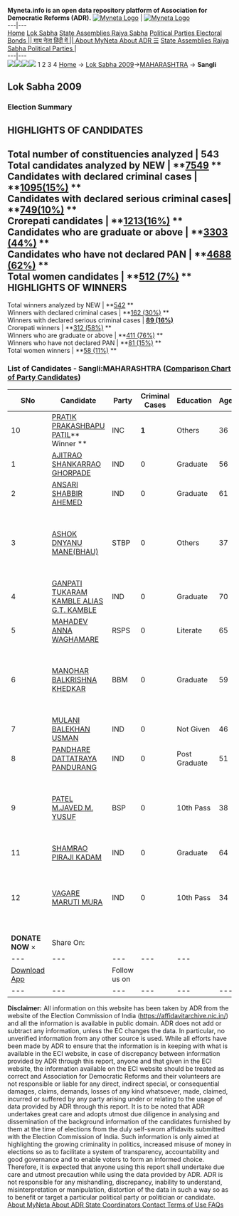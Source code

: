 **Myneta.info is an open data repository platform of Association for Democratic Reforms (ADR).**
[![Myneta Logo](https://www.myneta.info/lib/img/myneta-logo.png)](https://www.myneta.info/) | [![Myneta Logo](https://www.myneta.info/lib/img/adr-logo.png)](https://adrindia.org)  
---|---  
[Home](https://www.myneta.info/) [Lok Sabha](https://www.myneta.info/#ls "Lok Sabha") [ State Assemblies ](https://www.myneta.info/#sa "State Assemblies") [Rajya Sabha](https://www.myneta.info/#rs "Rajya Sabha") [Political Parties ](https://www.myneta.info/party "Political Parties") [ Electoral Bonds ](https://www.myneta.info/electoral_bonds "Electoral Bonds") [ || माय नेता हिंदी में || ](https://translate.google.co.in/translate?prev=hp&hl=en&js=y&u=www.myneta.info&sl=en&tl=hi&history_state0=) [ About MyNeta ](https://adrindia.org/content/about-myneta) [ About ADR ](https://adrindia.org/about-adr/who-we-are) [☰](javascript:void\(0\))
[ State Assemblies ](https://www.myneta.info/#sa "State Assemblies") [ Rajya Sabha ](https://www.myneta.info/#rs "Rajya Sabha") [ Political Parties ](https://www.myneta.info/party "Political Parties")
|   
---|---  
![](https://www.myneta.info/lib/img/banner/banner-1.png)![](https://www.myneta.info/lib/img/banner/banner-2.png)![](https://www.myneta.info/lib/img/banner/banner-3.png)![](https://www.myneta.info/lib/img/banner/banner-4.png)
1  2  3  4 
[Home](https://www.myneta.info/) → [Lok Sabha 2009](https://www.myneta.info/ls2009/)→[MAHARASHTRA](https://www.myneta.info/ls2009/index.php?action=show_constituencies&state_id=13) → **Sangli**
### 
## Lok Sabha 2009
###  Election Summary 
HIGHLIGHTS OF CANDIDATES  
---  
Total number of constituencies analyzed |  543   
Total candidates analyzed by NEW | **[7549](https://www.myneta.info/ls2009/index.php?action=summary&subAction=candidates_analyzed&sort=candidate#summary) **  
Candidates with declared criminal cases | **[1095(15%)](https://www.myneta.info/ls2009/index.php?action=summary&subAction=crime&sort=candidate#summary) **  
Candidates with declared serious criminal cases| **[749(10%)](https://www.myneta.info/ls2009/index.php?action=summary&subAction=serious_crime&sort=candidate#summary) **  
Crorepati candidates | **[1213(16%)](https://www.myneta.info/ls2009/index.php?action=summary&subAction=crorepati&sort=candidate#summary) **  
Candidates who are graduate or above | **[3303 (44%)](https://www.myneta.info/ls2009/index.php?action=summary&subAction=education&sort=candidate#summary) **  
Candidates who have not declared PAN | **[4688 (62%)](https://www.myneta.info/ls2009/index.php?action=summary&subAction=without_pan&sort=candidate#summary) **  
Total women candidates | **[512 (7%)](https://www.myneta.info/ls2009/index.php?action=summary&subAction=women_candidate&sort=candidate#summary) **  
HIGHLIGHTS OF WINNERS  
---  
Total winners analyzed by NEW | **[542](https://www.myneta.info/ls2009/index.php?action=summary&subAction=winner_analyzed&sort=candidate#summary) **  
Winners with declared criminal cases | **[162 (30%)](https://www.myneta.info/ls2009/index.php?action=summary&subAction=winner_crime&sort=candidate#summary) **  
Winners with declared serious criminal cases | **[89 (16%)](https://www.myneta.info/ls2009/index.php?action=summary&subAction=winner_serious_crime&sort=candidate#summary)**  
Crorepati winners | **[312 (58%)](https://www.myneta.info/ls2009/index.php?action=summary&subAction=winner_crorepati&sort=candidate#summary) **  
Winners who are graduate or above | **[411 (76%)](https://www.myneta.info/ls2009/index.php?action=summary&subAction=winner_education&sort=candidate#summary) **  
Winners who have not declared PAN | **[81 (15%)](https://www.myneta.info/ls2009/index.php?action=summary&subAction=winner_without_pan&sort=candidate#summary) **  
Total women winners | **[58 (11%)](https://www.myneta.info/ls2009/index.php?action=summary&subAction=winner_women&sort=candidate#summary) **  
### List of Candidates - Sangli:MAHARASHTRA ([Comparison Chart of Party Candidates](https://www.myneta.info/ls2009/comparisonchart.php?constituency_id=222))
SNo | Candidate| Party| Criminal Cases| Education| Age| Total Assets| Liabilities  
---|---|---|---|---|---|---|---  
10  | [PRATIK PRAKASHBAPU PATIL](https://www.myneta.info/ls2009/candidate.php?candidate_id=3764)** Winner ** | INC | **1** | Others| 36 | Rs 2,21,37,000 ~ 2 Crore+ | Rs 13,58,000 ~ 13 Lacs+  
1  | [AJITRAO SHANKARRAO GHORPADE](https://www.myneta.info/ls2009/candidate.php?candidate_id=3768) | IND | 0 | Graduate| 56 | Rs 1,88,06,550 ~ 1 Crore+ | Rs 0 ~   
2  | [ANSARI SHABBIR AHEMED](https://www.myneta.info/ls2009/candidate.php?candidate_id=3769) | IND | 0 | Graduate| 61 | Rs 10,000 ~ 10 Thou+ | Rs 0 ~   
3  | [ASHOK DNYANU MANE(BHAU)](https://www.myneta.info/ls2009/candidate.php?candidate_id=3765) | STBP | 0 | Others| 37 | ![](https://myneta.info/image_v2.php?myneta_folder=ls2009&candidate_id=3765&col=ta) | ![](https://myneta.info/image_v2.php?myneta_folder=ls2009&candidate_id=3765&col=lia)  
4  | [GANPATI TUKARAM KAMBLE ALIAS G.T. KAMBLE](https://www.myneta.info/ls2009/candidate.php?candidate_id=3770) | IND | 0 | Graduate| 70 | Nil | Rs 0 ~   
5  | [MAHADEV ANNA WAGHAMARE](https://www.myneta.info/ls2009/candidate.php?candidate_id=3767) | RSPS | 0 | Literate| 65 | Rs 2,81,000 ~ 2 Lacs+ | Rs 1,61,000 ~ 1 Lacs+  
6  | [MANOHAR BALKRISHNA KHEDKAR](https://www.myneta.info/ls2009/candidate.php?candidate_id=3766) | BBM | 0 | Graduate| 59 | ![](https://myneta.info/image_v2.php?myneta_folder=ls2009&candidate_id=3766&col=ta) | ![](https://myneta.info/image_v2.php?myneta_folder=ls2009&candidate_id=3766&col=lia)  
7  | [MULANI BALEKHAN USMAN](https://www.myneta.info/ls2009/candidate.php?candidate_id=3773) | IND | 0 | Not Given| 46 | Rs 5,45,000 ~ 5 Lacs+ | Rs 0 ~   
8  | [PANDHARE DATTATRAYA PANDURANG](https://www.myneta.info/ls2009/candidate.php?candidate_id=3771) | IND | 0 | Post Graduate| 51 | Rs 55,25,000 ~ 55 Lacs+ | Rs 0 ~   
9  | [PATEL M.JAVED M. YUSUF](https://www.myneta.info/ls2009/candidate.php?candidate_id=3763) | BSP | 0 | 10th Pass| 38 | ![](https://myneta.info/image_v2.php?myneta_folder=ls2009&candidate_id=3763&col=ta) | ![](https://myneta.info/image_v2.php?myneta_folder=ls2009&candidate_id=3763&col=lia)  
11  | [SHAMRAO PIRAJI KADAM](https://www.myneta.info/ls2009/candidate.php?candidate_id=3775) | IND | 0 | Graduate| 64 | Rs 6,55,000 ~ 6 Lacs+ | Rs 0 ~   
12  | [VAGARE MARUTI MURA](https://www.myneta.info/ls2009/candidate.php?candidate_id=3774) | IND | 0 | 10th Pass| 34 | ![](https://myneta.info/image_v2.php?myneta_folder=ls2009&candidate_id=3774&col=ta) | ![](https://myneta.info/image_v2.php?myneta_folder=ls2009&candidate_id=3774&col=lia)  
|  **DONATE NOW** × |  Share On:  | [](https://api.whatsapp.com/send?text=https%3A%2F%2Fmyneta.info%2Fpunjab2022%2Findex.php%3Faction%3Dshow_constituencies%26state_id%3D19) | [](https://www.facebook.com/sharer/sharer.php?u=https%3A%2F%2Fmyneta.info%2Fpunjab2022%2Findex.php%3Faction%3Dshow_constituencies%26state_id%3D19) | [](https://twitter.com/share?url=https%3A%2F%2Fmyneta.info%2Fpunjab2022%2Findex.php%3Faction%3Dshow_constituencies%26state_id%3D19)  
---|---|---|---|---  
| [ Download App ](https://play.google.com/store/apps/details?id=com.webrosoft.myneta1&pcampaignid=pcampaignidMKT-Other-global-all-co-prtnr-py-PartBadge-Mar2515-1) | [](https://play.google.com/store/apps/details?id=com.webrosoft.myneta1&pcampaignid=pcampaignidMKT-Other-global-all-co-prtnr-py-PartBadge-Mar2515-1) |  Follow us on  | [](https://www.facebook.com/adrindia.org/) | [](https://twitter.com/adrspeaks) | [](https://groups.google.com/g/national-election-watch?hl=en&pli=1) | [](https://www.instagram.com/adrspeaks/) | [](https://www.youtube.com/user/adrspeaks) | [](https://sharechat.com/profile/adrspeaks)  
---|---|---|---|---|---|---|---|---  
**Disclaimer:** All information on this website has been taken by ADR from the website of the Election Commission of India (https://affidavitarchive.nic.in/) and all the information is available in public domain. ADR does not add or subtract any information, unless the EC changes the data. In particular, no unverified information from any other source is used. While all efforts have been made by ADR to ensure that the information is in keeping with what is available in the ECI website, in case of discrepancy between information provided by ADR through this report, anyone and that given in the ECI website, the information available on the ECI website should be treated as correct and Association for Democratic Reforms and their volunteers are not responsible or liable for any direct, indirect special, or consequential damages, claims, demands, losses of any kind whatsoever, made, claimed, incurred or suffered by any party arising under or relating to the usage of data provided by ADR through this report. It is to be noted that ADR undertakes great care and adopts utmost due diligence in analysing and dissemination of the background information of the candidates furnished by them at the time of elections from the duly self-sworn affidavits submitted with the Election Commission of India. Such information is only aimed at highlighting the growing criminality in politics, increased misuse of money in elections so as to facilitate a system of transparency, accountability and good governance and to enable voters to form an informed choice. Therefore, it is expected that anyone using this report shall undertake due care and utmost precaution while using the data provided by ADR. ADR is not responsible for any mishandling, discrepancy, inability to understand, misinterpretation or manipulation, distortion of the data in such a way so as to benefit or target a particular political party or politician or candidate. 
[ About MyNeta ](https://adrindia.org/content/about-myneta) [ About ADR ](https://adrindia.org/about-adr/who-we-are) [ State Coordinators ](https://adrindia.org/about-adr/state-coordinators) [ Contact ](https://adrindia.org/contact-us) [ Terms of Use ](https://adrindia.org/content/adr-terms-use) [ FAQs ](https://adrindia.org/content/faqs)
